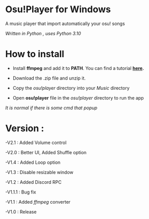 # Osu!Player for Windows

A music player that import automatically your osu! songs

*Written in Python , uses Python 3.10*

# How to install

- Install **ffmpeg** and add it to **PATH**. You can find a tutorial **[here](https://www.geeksforgeeks.org/how-to-install-ffmpeg-on-windows/).**

- Download the .zip file and unzip it.

- Copy the *osu!player* directory into your *Music* directory

- Open **osu!player** file in the *osu!player* directory to run the app 

*It is normal if there is some cmd that popup*

# Version :

-V2.1 : Added Volume control

-V2.0 : Better UI, Added Shuffle option

-V1.4 : Added Loop option

-V1.3 : Disable resizable window

-V1.2 : Added Discord RPC

-V1.1.1 : Bug fix

-V1.1 : Added *ffmpeg* converter

-V1.0 : Release
